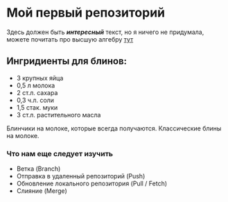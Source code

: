# Мой первый репозиторий
Здесь должен быть ***интересный*** текст, но я ничего не придумала, можете почитать про высшую алгебру [тут](https://dep_vipm.pnzgu.ru/files/dep_vipm.pnzgu.ru/books/ova_kudryashova.pdf) 
## Ингридиенты для блинов:
* 3 крупных яйца
* 0,5 л молока
* 2 ст.л. сахара
* 0,3 ч.л. соли
* 1,5 стак. муки
* 3 ст.л. растительного масла

Блинчики на молоке, которые всегда получаются. Классические блины на молоке.

### Что нам еще следует изучить
* Ветка (Branch)
* Отправка в удаленный репозиторий (Push)
* Обновление локального репозитория (Pull / Fetch)
* Слияние (Merge)